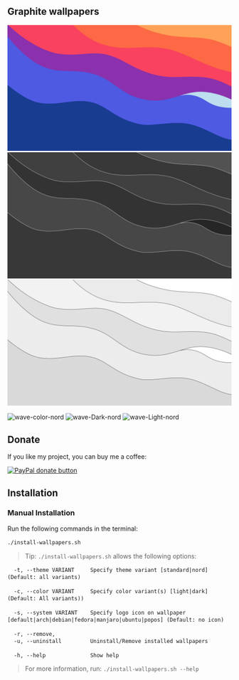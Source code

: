 ## Graphite wallpapers

![wave-color](wallpapers/wave-color.jpg?raw=true)
![wave-Dark](wallpapers/wave-Dark.jpg?raw=true)
![wave-Light](wallpapers/wave-Light.jpg?raw=true)

![wave-color-nord](wallpapers/wave-color-nord.jpg?raw=true)
![wave-Dark-nord](wallpapers/wave-Dark-nord.jpg?raw=true)
![wave-Light-nord](wallpapers/wave-Light-nord.jpg?raw=true)

## Donate

If you like my project, you can buy me a coffee:

<span class="paypal"><a href="https://www.paypal.me/vinceliuice" title="Donate to this project using Paypal"><img src="https://www.paypalobjects.com/webstatic/mktg/Logo/pp-logo-100px.png" alt="PayPal donate button" /></a></span>

## Installation

### Manual Installation

Run the following commands in the terminal:

```sh
./install-wallpapers.sh
```

> Tip: `./install-wallpapers.sh` allows the following options:

```
  -t, --theme VARIANT     Specify theme variant [standard|nord] (Default: all variants)

  -c, --color VARIANT     Specify color variant(s) [light|dark] (Default: All variants))

  -s, --system VARIANT    Specify logo icon on wallpaper [default|arch|debian|fedora|manjaro|ubuntu|popos] (Default: no icon)

  -r, --remove,
  -u, --uninstall         Uninstall/Remove installed wallpapers

  -h, --help              Show help

```

> For more information, run: `./install-wallpapers.sh --help`

